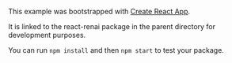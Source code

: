 This example was bootstrapped with [Create React App](https://github.com/facebook/create-react-app).

It is linked to the react-renai package in the parent directory for development purposes.

You can run `npm install` and then `npm start` to test your package.
